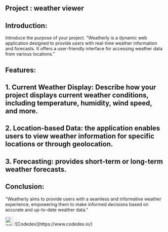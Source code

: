 ## Project  : weather viewer 



## Introduction:

Introduce the purpose of your project.  "Weatherly is a dynamic web application designed to provide users with real-time weather information and forecasts. It offers a user-friendly interface for accessing weather data from various locations."



## Features:



## 1. Current Weather Display: Describe how your project displays current weather conditions, including temperature, humidity, wind speed, and more.

## 2. Location-based Data:  the application enables users to view weather information for specific locations or through geolocation.



## 3. Forecasting: provides short-term or long-term weather forecasts.



## Conclusion:



 "Weatherly aims to provide users with a seamless and informative weather experience, empowering them to make informed decisions based on accurate and up-to-date weather data."

 <img src="/images/coin-cropped.png" width="25px" height="28px" alt="coin logo" class="logo-image animate">
![Codedex](https://www.codedex.io/)
